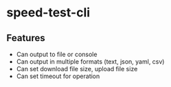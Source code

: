 # speed-test-cli

## Features

- Can output to file or console
- Can output in multiple formats (text, json, yaml, csv)
- Can set download file size, upload file size
- Can set timeout for operation
